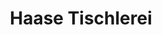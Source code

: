 ---
title: "Haase Tischlerei"
url: /schlangen/haase-tischlerei-paderborner-strasse/
shop: Bestattungen
---